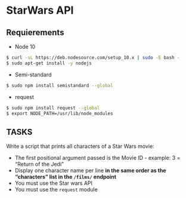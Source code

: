 # StarWars API

## Requierements

* Node 10
```bash
$ curl -sL https://deb.nodesource.com/setup_10.x | sudo -E bash -
$ sudo apt-get install -y nodejs
```

* Semi-standard
```bash
$ sudo npm install semistandard --global
```

* request
```bash
$ sudo npm install request --global
$ export NODE_PATH=/usr/lib/node_modules
```

## TASKS
Write a script that prints all characters of a Star Wars movie:

* The first positional argument passed is the Movie ID - example: 3 = “Return of the Jedi”
* Display one character name per line **in the same order as the “characters” list in the `/films/` endpoint**
* You must use the Star wars API
* You must use the `request` module
